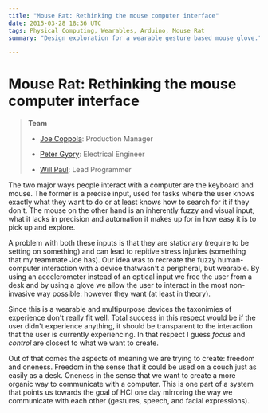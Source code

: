 ```yaml
---
title: "Mouse Rat: Rethinking the mouse computer interface"
date: 2015-03-28 18:36 UTC
tags: Physical Computing, Wearables, Arduino, Mouse Rat
summary: "Design exploration for a wearable gesture based mouse glove."

---
```


# Mouse Rat: Rethinking the mouse computer interface

> **Team**
>
> * [Joe Coppola](https://github.com/JosephCoppola): Production Manager
>
> * [Peter Gyory](https://github.com/Petroochio): Electrical Engineer
>
> * [Will Paul](https://github.com/dropofwill): Lead Programmer

The two major ways people interact with a computer are the keyboard and mouse. The former is a precise input, used for tasks where the user knows exactly what they want to do or at least knows how to search for it if they don't. The mouse on the other hand is an inherently fuzzy and visual input, what it lacks in precision and automation it makes up for in how easy it is to pick up and explore.

A problem with both these inputs is that they are stationary (require to be setting on something) and can lead to repitive stress injuries (something that my teammate Joe has). Our idea was to recreate the fuzzy human-computer interaction with a device thatwasn't a peripheral, but wearable. By using an accelerometer instead of an optical input we free the user from a desk and by using a glove we allow the user to interact in the most non-invasive way possible: however they want (at least in theory).

Since this is a wearable and multipurpose devices the taxonimies of experience don't really fit well. Total success in this respect would be if the user didn't experience anything, it should be transparent to the interaction that the user is currently experiencing. In that respect I guess *focus* and *control* are closest to what we want to create.

Out of that comes the aspects of meaning we are trying to create: freedom and oneness. Freedom in the sense that it could be used on a couch just as easily as a desk. Oneness in the sense that we want to create a more organic way to communicate with a computer. This is one part of a system that points us towards the goal of HCI one day mirroring the way we communicate with each other (gestures, speech, and facial expressions).
